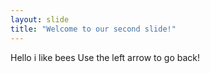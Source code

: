 ```yaml
---
layout: slide
title: "Welcome to our second slide!"
---
```

Hello i like bees
Use the left arrow to go back!
